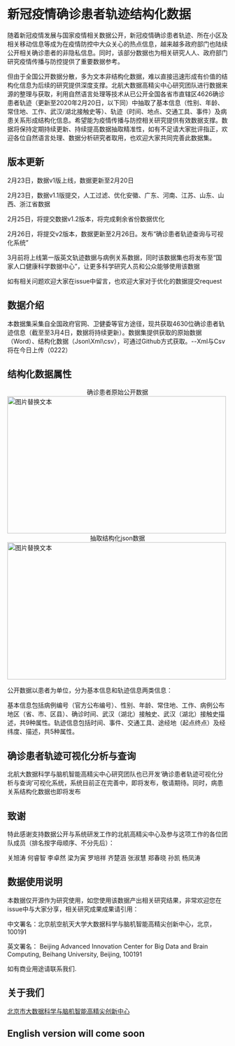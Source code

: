 # 新冠疫情确诊患者轨迹结构化数据
   随着新冠疫情发展与国家疫情相关数据公开，新冠疫情确诊患者轨迹、所在小区及相关移动信息等成为在疫情防控中大众关心的热点信息，越来越多政府部门也陆续公开相关确诊患者的非隐私信息。同时，该部分数据也为相关研究人人、政府部门研究疫情传播与防控提供了重要数据参考。

   但由于全国公开数据分散，多为文本非结构化数据，难以直接迅速形成有价值的结构化信息为后续的研究提供深度支撑。北航大数据高精尖中心研究团队进行数据来源的整理与获取，利用自然语言处理等技术从已公开全国各省市直辖区4626确诊患者轨迹（更新至2020年2月20日，以下同）中抽取了基本信息（性别、年龄、常住地、工作、武汉/湖北接触史等）、轨迹（时间、地点、交通工具、事件）及病患关系形成结构化信息。希望能为疫情传播与防控相关研究提供有效数据支撑。数据将保持定期持续更新、持续提高数据抽取精准性，如有不足请大家批评指正，欢迎各位自然语言处理、数据分析研究者取用，也欢迎大家共同完善此数据集。
  
## 版本更新
   2月23日，数据v1版上线，数据更新至2月20日
   
   2月23日，数据v1.1版提交，人工过滤、优化安徽、广东、河南、江苏、山东、山西、浙江省数据
   
   2月25日，将提交数据v1.2版本，将完成剩余省份数据优化
   
   2月26日，将提交v2版本，数据更新至2月26日。发布“确诊患者轨迹查询与可视化系统”
   
   3月前将上线第一版英文轨迹数据与病例关系数据，同时该数据集也将发布至“国家人口健康科学数据中心”，让更多科学研究人员和公众能够使用该数据
      
   如有相关问题欢迎大家在issue中留言，也欢迎大家对于优化的数据提交request

## 数据介绍
本数据集采集自全国政府官网、卫健委等官方途径，现共获取4630位确诊患者轨迹信息（截至至3月4日，数据将持续更新）。数据集提供获取的原始数据（Word）、结构化数据（Json\Xml\csv），可通过Github方式获取。--Xml与Csv将在今日上传（0222）

## 结构化数据属性

<center>确诊患者原始公开数据</center>
<img src="https://github.com/BDBC-KG-NLP/track_data/blob/master/IMG/%E7%A1%AE%E8%AF%8A%E6%82%A3%E8%80%85%E5%85%AC%E5%BC%80%E5%8E%9F%E5%A7%8B%E6%95%B0%E6%8D%AE.png" alt="图片替换文本" width="500" height="313" align="bottom" />

<center>抽取结构化json数据</center>
<img src="https://github.com/BDBC-KG-NLP/track_data/blob/master/IMG/json%E6%A0%BC%E5%BC%8F%E6%95%B0%E6%8D%AE.png" alt="图片替换文本" width="500" height="313" align="bottom" />

公开数据以患者为单位，分为基本信息和轨迹信息两类信息：

基本信息包括病例编号（官方公布编号）、性别、年龄、常住地、工作、病例公布地区（省、市、区县）、确诊时间、武汉（湖北）接触史、武汉（湖北）接触史描述，共9种属性。轨迹信息包括时间、事件、交通工具、途经地（起点终点）及经纬度、描述，共5种属性。

## 确诊患者轨迹可视化分析与查询
北航大数据科学与脑机智能高精尖中心研究团队也已开发‘确诊患者轨迹可视化分析与查询’可视化系统，系统目前正在完善中，即将发布，敬请期待。同时，病患关系结构化数据也即将发布

## 致谢
特此感谢支持数据公开与系统研发工作的北航高精尖中心及参与这项工作的各位团队成员（排名按字母顺序、不分先后）：

关旭涛 何睿智 李卓然 梁为寅 罗培祥 齐楚涵 张淑慧 郑春晓 孙凯 杨凤涛

## 数据使用说明
本数据仅开源作为研究使用，如您使用该数据产出相关研究结果，非常欢迎您在issue中与大家分享，相关研究成果成果请引用：

   中文署名：北京航空航天大学大数据科学与脑机智能高精尖创新中心，北京， 100191 

   英文署名： Beijing Advanced Innovation Center for Big Data and Brain Computing, Beihang University, Beijing, 100191

如有商业用途请联系我们.

## 关于我们

[北京市大数据科学与脑机智能高精尖创新中心][1]

[1]:http://bdbc.buaa.edu.cn/?lang=zh

## English version will come soon
